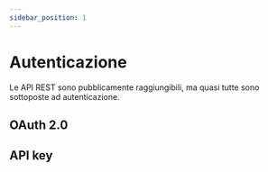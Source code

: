 ```yaml
---
sidebar_position: 1
---
```


# Autenticazione

Le API REST sono pubblicamente raggiungibili, ma quasi tutte sono sottoposte ad autenticazione. 

## OAuth 2.0

## API key
